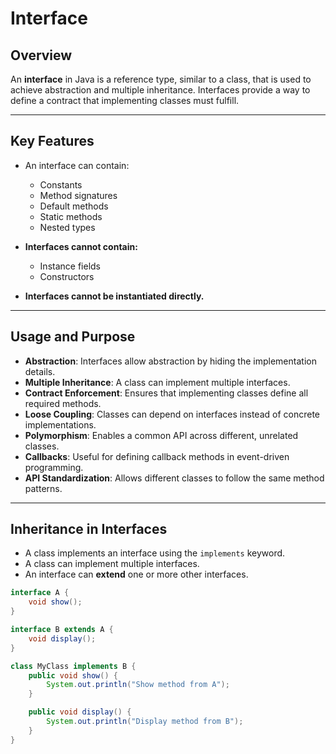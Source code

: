 # Interface 

## Overview
An **interface** in Java is a reference type, similar to a class, that is used to achieve abstraction and multiple inheritance. Interfaces provide a way to define a contract that implementing classes must fulfill.

---

## Key Features

- An interface can contain:
  - Constants
  - Method signatures
  - Default methods
  - Static methods
  - Nested types

- **Interfaces cannot contain:**
  - Instance fields
  - Constructors

- **Interfaces cannot be instantiated directly.**

---

## Usage and Purpose

- **Abstraction**: Interfaces allow abstraction by hiding the implementation details.
- **Multiple Inheritance**: A class can implement multiple interfaces.
- **Contract Enforcement**: Ensures that implementing classes define all required methods.
- **Loose Coupling**: Classes can depend on interfaces instead of concrete implementations.
- **Polymorphism**: Enables a common API across different, unrelated classes.
- **Callbacks**: Useful for defining callback methods in event-driven programming.
- **API Standardization**: Allows different classes to follow the same method patterns.

---

## Inheritance in Interfaces

- A class implements an interface using the `implements` keyword.
- A class can implement multiple interfaces.
- An interface can **extend** one or more other interfaces.

```java
interface A {
    void show();
}

interface B extends A {
    void display();
}

class MyClass implements B {
    public void show() {
        System.out.println("Show method from A");
    }

    public void display() {
        System.out.println("Display method from B");
    }
}
```